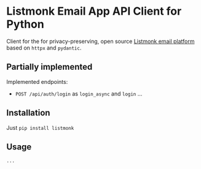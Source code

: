 # Listmonk Email App API Client for Python

Client for the for privacy-preserving, open source [Listmonk email platform](https://listmonk.app) based on 
`httpx` and `pydantic`. 

## Partially implemented

Implemented endpoints:

* `POST /api/auth/login` as `login_async` and `login` ...

## Installation

Just `pip install listmonk`


## Usage

```python
...
```

